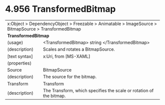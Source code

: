 <html dir="LTR" xmlns:mshelp="http://msdn.microsoft.com/mshelp" xmlns:ddue="http://ddue.schemas.microsoft.com/authoring/2003/5" xmlns:xlink="http://www.w3.org/1999/xlink" xmlns:tool="http://www.microsoft.com/tooltip">

<body>
 <input type="hidden" id="userDataCache" class="userDataStyle">
 <input type="hidden" id="hiddenScrollOffset">
 <img id="dropDownImage" style="display:none; height:0; width:0;" src="../local/drpdown.gif">
 <img id="dropDownHoverImage" style="display:none; height:0; width:0;" src="../local/drpdown_orange.gif">
 <img id="collapseImage" style="display:none; height:0; width:0;" src="../local/collapse.gif">
 <img id="expandImage" style="display:none; height:0; width:0;" src="../local/exp.gif">
 <img id="collapseAllImage" style="display:none; height:0; width:0;" src="../local/collall.gif">
 <img id="expandAllImage" style="display:none; height:0; width:0;" src="../local/expall.gif">
 <img id="copyImage" style="display:none; height:0; width:0;" src="../local/copycode.gif">
 <img id="copyHoverImage" style="display:none; height:0; width:0;" src="../local/copycodeHighlight.gif">
 <div id="header"><h1 class="heading">4.956 TransformedBitmap</h1></div>

 <div id="mainSection">
 <div id="mainBody">
 <div id="allHistory" class="saveHistory" onsave="saveAll()" onload="loadAll()"></div>
 <p xmlns:wsd="http://wsdev.schemas.microsoft.com/authoring/2008/2" xmlns:msxsl="urn:schemas-microsoft-com:xslt" xmlns:script="urn:script" xmlns:build="urn:build">
 </p>
 <div id="sectionSection0" class="section" name="collapseableSection">
 <content xmlns="http://ddue.schemas.microsoft.com/authoring/2003/5" xmlns:wsd="http://wsdev.schemas.microsoft.com/authoring/2008/2" xmlns:msxsl="urn:schemas-microsoft-com:xslt" xmlns:script="urn:script" xmlns:build="urn:build">
 </content>
 </div>
 <div id="sectionSection1" class="section" name="collapseableSection">
 <content xmlns="http://ddue.schemas.microsoft.com/authoring/2003/5" xmlns:wsd="http://wsdev.schemas.microsoft.com/authoring/2008/2" xmlns:msxsl="urn:schemas-microsoft-com:xslt" xmlns:script="urn:script" xmlns:build="urn:build">
 <table class="ProtocolAuthoredTable" xmlns="">
 <tr><td colspan="2">
<mshelp:link keywords="86913f34-aa06-4c94-9f09-83936a822fd8" tabindex="0">x:Object</mshelp:link> &gt; <mshelp:link keywords="22a604a1-b593-4464-91e4-488285506428" tabindex="0">DependencyObject</mshelp:link> &gt; <mshelp:link keywords="6724267f-782a-4509-a6e9-19f1e3acf436" tabindex="0">Freezable</mshelp:link> &gt; <mshelp:link keywords="4e196363-585f-4026-aad1-79907d6b01af" tabindex="0">Animatable</mshelp:link> &gt; <mshelp:link keywords="23bc57d7-c252-4196-8914-ea89c5c45349" tabindex="0">ImageSource</mshelp:link> &gt; <mshelp:link keywords="8e5c3ab2-b340-4f22-9778-cbcdf6b1f1a8" tabindex="0">BitmapSource</mshelp:link> &gt; <mshelp:link keywords="69987733-2584-4f16-bfb7-2ca2e6e4a619" tabindex="0">TransformedBitmap</mshelp:link> </td>
 </tr>
 <tr><td colspan="2">
 <b>
TransformedBitmap </b>
 </td>
 </tr>
 <tr><td><div class="indent0">(usage)</div></td>
 <td>&lt;TransformedBitmap&gt; string &lt;/TransformedBitmap&gt; </td>
 </tr>
 <tr><td><div class="indent0">(description)</div></td>
 <td>Scales and rotates a BitmapSource. </td>
 </tr>
 <tr><td><div class="indent0">[text syntax]</div></td>
 <td>x:Uri, from <mshelp:link keywords="c739134c-a6c1-47ab-ae89-1478438d5020" tabindex="0">[MS-XAML]</mshelp:link> </td>
 </tr>
 <tr><td><div class="indent0">(properties)</div></td>
 <td> </td>
 </tr>
 <tr><td><div class="indent2">Source</div></td>
 <td><mshelp:link keywords="8e5c3ab2-b340-4f22-9778-cbcdf6b1f1a8" tabindex="0">BitmapSource</mshelp:link> </td>
 </tr>
 <tr><td><div class="indent4">(description)</div></td>
 <td>The source for the bitmap. </td>
 </tr>
 <tr><td><div class="indent2">Transform</div></td>
 <td><mshelp:link keywords="a7f902c7-1533-42ce-ba93-16e2d1cd9e10" tabindex="0">Transform</mshelp:link> </td>
 </tr>
 <tr><td><div class="indent4">(description)</div></td>
 <td>The Transform, which specifies the scale or rotation of the bitmap. </td>
 </tr>
</table>
 </content>
 </div>
 <!--[if gte IE 5]>
 <tool:tip element="languageFilterToolTip" avoidmouse="false"/>
 <![endif]-->
 </div>
 <a name="feedback"></a><span></span>
 </div>
</body></html>
